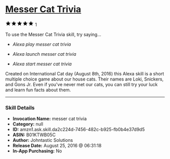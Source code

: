 # [Messer Cat Trivia](http://alexa.amazon.com/#skills/amzn1.ask.skill.da2c224d-7456-482c-b925-fb0b4e37d9d5)
![5 stars](../../images/ic_star_black_18dp_1x.png)![5 stars](../../images/ic_star_black_18dp_1x.png)![5 stars](../../images/ic_star_black_18dp_1x.png)![5 stars](../../images/ic_star_black_18dp_1x.png)![5 stars](../../images/ic_star_black_18dp_1x.png) 1

To use the Messer Cat Trivia skill, try saying...

* *Alexa play messer cat trivia*

* *Alexa launch messer cat trivia*

* *Alexa start messer cat trivia*

Created on International Cat day (August 8th, 2016) this Alexa skill is a short multiple choice game about our house cats.  Their names are Loki, Snickers, and Gons Jr.   Even if you've never met our cats, you can still try your luck and learn fun facts about them.

***

### Skill Details

* **Invocation Name:** messer cat trivia
* **Category:** null
* **ID:** amzn1.ask.skill.da2c224d-7456-482c-b925-fb0b4e37d9d5
* **ASIN:** B01KTWB05C
* **Author:** Johntastic Solutions
* **Release Date:** August 25, 2016 @ 06:31:18
* **In-App Purchasing:** No
